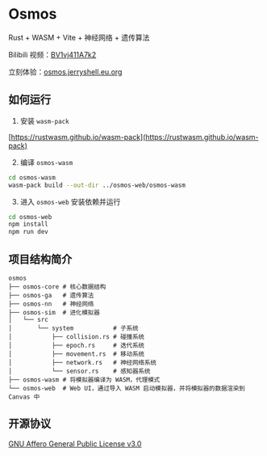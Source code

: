 # Osmos

Rust + WASM + Vite + 神经网络 + 遗传算法

Bilibili 视频：[BV1vj411A7k2](https://www.bilibili.com/video/BV1vj411A7k2)

立刻体验：[osmos.jerryshell.eu.org](https://osmos.jerryshell.eu.org)

## 如何运行

1. 安装 `wasm-pack`

[https://rustwasm.github.io/wasm-pack](https://rustwasm.github.io/wasm-pack)

2. 编译 `osmos-wasm`

```bash
cd osmos-wasm
wasm-pack build --out-dir ../osmos-web/osmos-wasm
```

3. 进入 `osmos-web` 安装依赖并运行

```bash
cd osmos-web
npm install
npm run dev
```

## 项目结构简介

```
osmos
├── osmos-core # 核心数据结构
├── osmos-ga   # 遗传算法
├── osmos-nn   # 神经网络
├── osmos-sim  # 进化模拟器
│   └── src
│       └── system           # 子系统
│           ├── collision.rs # 碰撞系统
│           ├── epoch.rs     # 迭代系统
│           ├── movement.rs  # 移动系统
│           ├── network.rs   # 神经网络系统
│           └── sensor.rs    # 感知器系统
├── osmos-wasm # 将模拟器编译为 WASM，代理模式
└── osmos-web  # Web UI，通过导入 WASM 启动模拟器，并将模拟器的数据渲染到 Canvas 中
```

## 开源协议

[GNU Affero General Public License v3.0](LICENSE)

